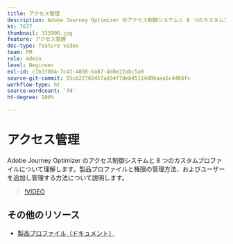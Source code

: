 ```yaml
---
title: アクセス管理
description: Adobe Journey Optimizer のアクセス制御システムと 8 つのカスタムプロファイルについて理解します。製品プロファイルと権限の管理方法、およびユーザーを追加し管理する方法について説明します。
kt: 7677
thumbnail: 333998.jpg
feature: アクセス管理
doc-type: feature video
team: PM
role: Admin
level: Beginner
exl-id: c1b3f804-7c41-4856-ba87-4d8e22abc5a9
source-git-commit: 55cb22765457ad34f7deb45114d06aaa5c4466fc
workflow-type: ht
source-wordcount: '74'
ht-degree: 100%

---
```


# アクセス管理

Adobe Journey Optimizer のアクセス制御システムと 8 つのカスタムプロファイルについて理解します。製品プロファイルと権限の管理方法、およびユーザーを追加し管理する方法について説明します。

>[!VIDEO](https://video.tv.adobe.com/v/333998?quality=12)

## その他のリソース

* [製品プロファイル（ドキュメント）](https://experienceleague.adobe.com/docs/journey-optimizer/using/administration/ootb-product-profiles.html?lang=ja)
